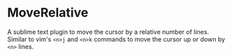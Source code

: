 # MoveRelative
A sublime text plugin to move the cursor by a relative number of lines. Similar to vim's `<n>j` and `<n>k` commands to move the cursor up or down by `<n>` lines.